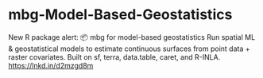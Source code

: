 # mbg-Model-Based-Geostatistics
New R package alert: 📦 mbg for model-based geostatistics  Run spatial ML &amp; geostatistical models to estimate continuous surfaces from point data + raster covariates.  Built on sf, terra, data.table, caret, and R-INLA.  https://lnkd.in/d2mzgd8m
